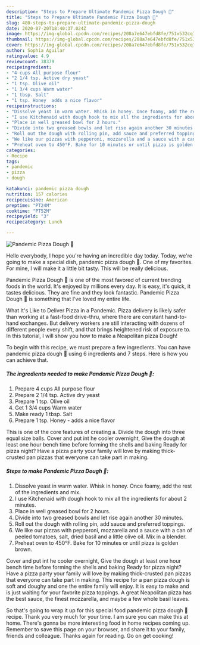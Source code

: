```yaml
---
description: "Steps to Prepare Ultimate Pandemic Pizza Dough 🍕"
title: "Steps to Prepare Ultimate Pandemic Pizza Dough 🍕"
slug: 480-steps-to-prepare-ultimate-pandemic-pizza-dough
date: 2020-07-20T18:40:37.024Z
image: https://img-global.cpcdn.com/recipes/208a7e647ebfd8fe/751x532cq70/pandemic-pizza-dough-🍕-recipe-main-photo.jpg
thumbnail: https://img-global.cpcdn.com/recipes/208a7e647ebfd8fe/751x532cq70/pandemic-pizza-dough-🍕-recipe-main-photo.jpg
cover: https://img-global.cpcdn.com/recipes/208a7e647ebfd8fe/751x532cq70/pandemic-pizza-dough-🍕-recipe-main-photo.jpg
author: Sophia Aguilar
ratingvalue: 4.9
reviewcount: 38379
recipeingredient:
- "4 cups All purpose flour"
- "2 1/4 tsp. Active dry yeast"
- "1 tsp. Olive oil"
- "1 3/4 cups Warm water"
- "1 tbsp. Salt"
- "1 tsp. Honey  adds a nice flavor"
recipeinstructions:
- "Dissolve yeast in warm water. Whisk in honey. Once foamy, add the rest of the ingredients and mix."
- "I use Kitchenaid with dough hook to mix all the ingredients for about 2 minutes."
- "Place in well greased bowl for 2 hours."
- "Divide into two greased bowls and let rise again another 30 minutes."
- "Roll out the dough with rolling pin, add sauce and preferred toppings."
- "We like our pizzas with pepperoni, mozzarella and a sauce with a can of peeled tomatoes, salt, dried basil and a little olive oil. Mix in a blender."
- "Preheat oven to 450°F. Bake for 10 minutes or until pizza is golden brown."
categories:
- Recipe
tags:
- pandemic
- pizza
- dough

katakunci: pandemic pizza dough 
nutrition: 157 calories
recipecuisine: American
preptime: "PT24M"
cooktime: "PT52M"
recipeyield: "3"
recipecategory: Lunch

---
```



![Pandemic Pizza Dough 🍕](https://img-global.cpcdn.com/recipes/208a7e647ebfd8fe/751x532cq70/pandemic-pizza-dough-🍕-recipe-main-photo.jpg)

Hello everybody, I hope you're having an incredible day today. Today, we're going to make a special dish, pandemic pizza dough 🍕. One of my favorites. For mine, I will make it a little bit tasty. This will be really delicious.

Pandemic Pizza Dough 🍕 is one of the most favored of current trending foods in the world. It's enjoyed by millions every day. It is easy, it's quick, it tastes delicious. They are fine and they look fantastic. Pandemic Pizza Dough 🍕 is something that I've loved my entire life.

What It&#39;s Like to Deliver Pizza in a Pandemic. Pizza delivery is likely safer than working at a fast-food drive-thru, where there are constant hand-to-hand exchanges. But delivery workers are still interacting with dozens of different people every shift, and that brings heightened risk of exposure to. In this tutorial, I will show you how to make a Neapolitan pizza Dough!


To begin with this recipe, we must prepare a few ingredients. You can have pandemic pizza dough 🍕 using 6 ingredients and 7 steps. Here is how you can achieve that.

<!--inarticleads1-->

##### The ingredients needed to make Pandemic Pizza Dough 🍕:

1. Prepare 4 cups All purpose flour
1. Prepare 2 1/4 tsp. Active dry yeast
1. Prepare 1 tsp. Olive oil
1. Get 1 3/4 cups Warm water
1. Make ready 1 tbsp. Salt
1. Prepare 1 tsp. Honey - adds a nice flavor


This is one of the core features of creating a. Divide the dough into three equal size balls. Cover and put int he cooler overnight, Give the dough at least one hour bench time before forming the shells and baking Ready for pizza night? Have a pizza party your family will love by making thick-crusted pan pizzas that everyone can take part in making. 

<!--inarticleads2-->

##### Steps to make Pandemic Pizza Dough 🍕:

1. Dissolve yeast in warm water. Whisk in honey. Once foamy, add the rest of the ingredients and mix.
1. I use Kitchenaid with dough hook to mix all the ingredients for about 2 minutes.
1. Place in well greased bowl for 2 hours.
1. Divide into two greased bowls and let rise again another 30 minutes.
1. Roll out the dough with rolling pin, add sauce and preferred toppings.
1. We like our pizzas with pepperoni, mozzarella and a sauce with a can of peeled tomatoes, salt, dried basil and a little olive oil. Mix in a blender.
1. Preheat oven to 450°F. Bake for 10 minutes or until pizza is golden brown.


Cover and put int he cooler overnight, Give the dough at least one hour bench time before forming the shells and baking Ready for pizza night? Have a pizza party your family will love by making thick-crusted pan pizzas that everyone can take part in making. This recipe for a pan pizza dough is soft and doughy and one the entire family will enjoy. It is easy to make and is just waiting for your favorite pizza toppings. A great Neapolitan pizza has the best sauce, the finest mozzarella, and maybe a few whole basil leaves. 

So that's going to wrap it up for this special food pandemic pizza dough 🍕 recipe. Thank you very much for your time. I am sure you can make this at home. There's gonna be more interesting food in home recipes coming up. Remember to save this page on your browser, and share it to your family, friends and colleague. Thanks again for reading. Go on get cooking!

